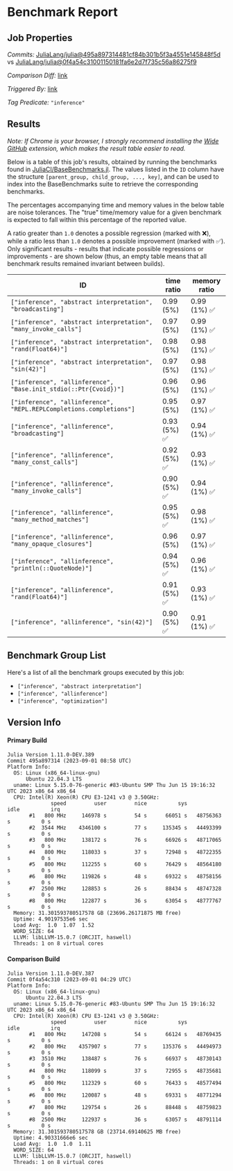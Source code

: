 # Benchmark Report

## Job Properties

*Commits:* [JuliaLang/julia@495a897314481cf84b301b5f3a4551e145848f5d](https://github.com/JuliaLang/julia/commit/495a897314481cf84b301b5f3a4551e145848f5d) vs [JuliaLang/julia@0f4a54c31001150181fa6e2d7f735c56a86275f9](https://github.com/JuliaLang/julia/commit/0f4a54c31001150181fa6e2d7f735c56a86275f9)

*Comparison Diff:* [link](https://github.com/JuliaLang/julia/compare/0f4a54c31001150181fa6e2d7f735c56a86275f9..495a897314481cf84b301b5f3a4551e145848f5d)

*Triggered By:* [link](https://github.com/JuliaLang/julia/pull/51143#issuecomment-1702411371)

*Tag Predicate:* `"inference"`

## Results

*Note: If Chrome is your browser, I strongly recommend installing the [Wide GitHub](https://chrome.google.com/webstore/detail/wide-github/kaalofacklcidaampbokdplbklpeldpj?hl=en)
extension, which makes the result table easier to read.*

Below is a table of this job's results, obtained by running the benchmarks found in
[JuliaCI/BaseBenchmarks.jl](https://github.com/JuliaCI/BaseBenchmarks.jl). The values
listed in the `ID` column have the structure `[parent_group, child_group, ..., key]`,
and can be used to index into the BaseBenchmarks suite to retrieve the corresponding
benchmarks.

The percentages accompanying time and memory values in the below table are noise tolerances. The "true"
time/memory value for a given benchmark is expected to fall within this percentage of the reported value.

A ratio greater than `1.0` denotes a possible regression (marked with :x:), while a ratio less
than `1.0` denotes a possible improvement (marked with :white_check_mark:). Only significant results - results
that indicate possible regressions or improvements - are shown below (thus, an empty table means that all
benchmark results remained invariant between builds).

| ID | time ratio | memory ratio |
|----|------------|--------------|
| `["inference", "abstract interpretation", "broadcasting"]` | 0.99 (5%)  | 0.99 (1%) :white_check_mark: |
| `["inference", "abstract interpretation", "many_invoke_calls"]` | 0.97 (5%)  | 0.99 (1%) :white_check_mark: |
| `["inference", "abstract interpretation", "rand(Float64)"]` | 0.98 (5%)  | 0.98 (1%) :white_check_mark: |
| `["inference", "abstract interpretation", "sin(42)"]` | 0.97 (5%)  | 0.98 (1%) :white_check_mark: |
| `["inference", "allinference", "Base.init_stdio(::Ptr{Cvoid})"]` | 0.96 (5%)  | 0.96 (1%) :white_check_mark: |
| `["inference", "allinference", "REPL.REPLCompletions.completions"]` | 0.95 (5%)  | 0.97 (1%) :white_check_mark: |
| `["inference", "allinference", "broadcasting"]` | 0.93 (5%) :white_check_mark: | 0.94 (1%) :white_check_mark: |
| `["inference", "allinference", "many_const_calls"]` | 0.92 (5%) :white_check_mark: | 0.93 (1%) :white_check_mark: |
| `["inference", "allinference", "many_invoke_calls"]` | 0.90 (5%) :white_check_mark: | 0.94 (1%) :white_check_mark: |
| `["inference", "allinference", "many_method_matches"]` | 0.95 (5%) :white_check_mark: | 0.98 (1%) :white_check_mark: |
| `["inference", "allinference", "many_opaque_closures"]` | 0.96 (5%)  | 0.97 (1%) :white_check_mark: |
| `["inference", "allinference", "println(::QuoteNode)"]` | 0.94 (5%) :white_check_mark: | 0.96 (1%) :white_check_mark: |
| `["inference", "allinference", "rand(Float64)"]` | 0.91 (5%) :white_check_mark: | 0.93 (1%) :white_check_mark: |
| `["inference", "allinference", "sin(42)"]` | 0.90 (5%) :white_check_mark: | 0.91 (1%) :white_check_mark: |

## Benchmark Group List

Here's a list of all the benchmark groups executed by this job:

- `["inference", "abstract interpretation"]`
- `["inference", "allinference"]`
- `["inference", "optimization"]`

## Version Info

#### Primary Build

```
Julia Version 1.11.0-DEV.389
Commit 495a897314 (2023-09-01 08:58 UTC)
Platform Info:
  OS: Linux (x86_64-linux-gnu)
      Ubuntu 22.04.3 LTS
  uname: Linux 5.15.0-76-generic #83-Ubuntu SMP Thu Jun 15 19:16:32 UTC 2023 x86_64 x86_64
  CPU: Intel(R) Xeon(R) CPU E3-1241 v3 @ 3.50GHz: 
              speed         user         nice          sys         idle          irq
       #1   800 MHz     146978 s         54 s      66051 s   48756363 s          0 s
       #2  3544 MHz    4346100 s         77 s     135345 s   44493399 s          0 s
       #3   800 MHz     138172 s         76 s      66926 s   48717065 s          0 s
       #4   800 MHz     118033 s         37 s      72948 s   48722355 s          0 s
       #5   800 MHz     112255 s         60 s      76429 s   48564180 s          0 s
       #6   800 MHz     119826 s         48 s      69322 s   48758156 s          0 s
       #7  2500 MHz     128853 s         26 s      88434 s   48747328 s          0 s
       #8   800 MHz     122877 s         36 s      63054 s   48777767 s          0 s
  Memory: 31.301593780517578 GB (23696.26171875 MB free)
  Uptime: 4.90197535e6 sec
  Load Avg:  1.0  1.07  1.52
  WORD_SIZE: 64
  LLVM: libLLVM-15.0.7 (ORCJIT, haswell)
  Threads: 1 on 8 virtual cores

```

#### Comparison Build

```
Julia Version 1.11.0-DEV.387
Commit 0f4a54c310 (2023-09-01 04:29 UTC)
Platform Info:
  OS: Linux (x86_64-linux-gnu)
      Ubuntu 22.04.3 LTS
  uname: Linux 5.15.0-76-generic #83-Ubuntu SMP Thu Jun 15 19:16:32 UTC 2023 x86_64 x86_64
  CPU: Intel(R) Xeon(R) CPU E3-1241 v3 @ 3.50GHz: 
              speed         user         nice          sys         idle          irq
       #1   800 MHz     147208 s         54 s      66124 s   48769435 s          0 s
       #2   800 MHz    4357907 s         77 s     135376 s   44494973 s          0 s
       #3  3510 MHz     138487 s         76 s      66937 s   48730143 s          0 s
       #4   800 MHz     118099 s         37 s      72955 s   48735681 s          0 s
       #5   800 MHz     112329 s         60 s      76433 s   48577494 s          0 s
       #6   800 MHz     120087 s         48 s      69331 s   48771294 s          0 s
       #7   800 MHz     129754 s         26 s      88448 s   48759823 s          0 s
       #8  2500 MHz     122937 s         36 s      63057 s   48791114 s          0 s
  Memory: 31.301593780517578 GB (23714.69140625 MB free)
  Uptime: 4.90331666e6 sec
  Load Avg:  1.0  1.0  1.11
  WORD_SIZE: 64
  LLVM: libLLVM-15.0.7 (ORCJIT, haswell)
  Threads: 1 on 8 virtual cores

```
